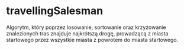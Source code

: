 # travellingSalesman
Algorytm, który poprzez losowanie, sortowanie oraz krzyżowanie znalezionych tras znajduje najkrótszą drogę, prowadzącą z miasta startowego przez wszystkie miasta z powrotem do miasta startowego.
